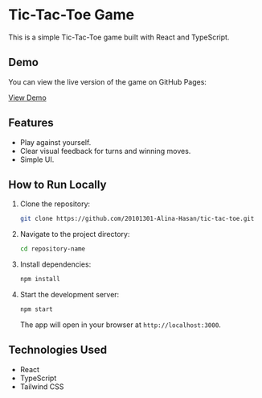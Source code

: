 # Tic-Tac-Toe Game

This is a simple Tic-Tac-Toe game built with React and TypeScript.

## Demo

You can view the live version of the game on GitHub Pages:

[View Demo](https://20101301-alina-hasan.github.io/tic-tac-toe/)

## Features

- Play against yourself.
- Clear visual feedback for turns and winning moves.
- Simple UI.

## How to Run Locally

1. Clone the repository:
    ```bash
    git clone https://github.com/20101301-Alina-Hasan/tic-tac-toe.git
    ```
2. Navigate to the project directory:
    ```bash
    cd repository-name
    ```
3. Install dependencies:
    ```bash
    npm install
    ```
4. Start the development server:
    ```bash
    npm start
    ```
    The app will open in your browser at `http://localhost:3000`.

## Technologies Used

- React
- TypeScript
- Tailwind CSS


